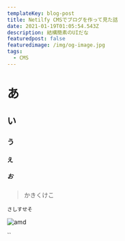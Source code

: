 ```yaml
---
templateKey: blog-post
title: Netilfy CMSでブログを作って見た話
date: 2021-01-19T01:05:54.543Z
description: 結構簡素のUIだな
featuredpost: false
featuredimage: /img/og-image.jpg
tags:
  - CMS
---
```

# あ

## い

### う

#### え

##### お

> かきくけこ



`さしすせそ`

![amd](/img/logo_mark.png "ｒおｇお")

``